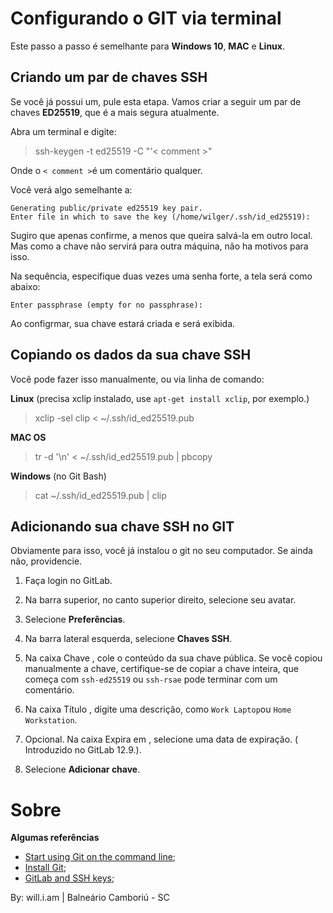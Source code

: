 # Configurando o GIT via terminal

Este passo a passo é semelhante para **Windows 10**, **MAC** e **Linux**.

## Criando um par de chaves SSH

Se você já possui um, pule esta etapa. Vamos criar a seguir um par de chaves **ED25519**, que é a mais segura atualmente.

Abra um terminal e digite:

> ssh-keygen -t ed25519 -C "'< comment >"

Onde o `< comment >`é um comentário qualquer.

Você verá algo semelhante a:

```
Generating public/private ed25519 key pair.
Enter file in which to save the key (/home/wilger/.ssh/id_ed25519):
```

Sugiro que apenas confirme, a menos que queira salvá-la em outro local. Mas como a chave não servirá para outra máquina, não ha motivos para isso.

Na sequência, especifique duas vezes uma senha forte, a tela será como abaixo:

```
Enter passphrase (empty for no passphrase): 
```

Ao configrmar, sua chave estará criada e será exibida.

## Copiando os dados da sua chave SSH

Você pode fazer isso manualmente, ou via linha de comando:

  **Linux** (precisa xclip instalado, use `apt-get install xclip`, por exemplo.)

  > xclip -sel clip < ~/.ssh/id_ed25519.pub

  **MAC OS**

  > tr -d '\n' < ~/.ssh/id_ed25519.pub | pbcopy

  **Windows** (no Git Bash)

  > cat ~/.ssh/id_ed25519.pub | clip

## Adicionando sua chave SSH no GIT

Obviamente para isso, você já instalou o git no seu computador. Se ainda não, providencie.

1. Faça login no GitLab.

2. Na barra superior, no canto superior direito, selecione seu avatar.

3. Selecione **Preferências**.

4. Na barra lateral esquerda, selecione **Chaves SSH**.

5. Na caixa Chave , cole o conteúdo da sua chave pública. Se você copiou manualmente a chave, certifique-se de copiar a chave inteira, que começa com `ssh-ed25519` ou `ssh-rsae` pode terminar com um comentário.

6. Na caixa Título , digite uma descrição, como `Work Laptop`ou `Home Workstation`.

7. Opcional. Na caixa Expira em , selecione uma data de expiração. ( Introduzido no GitLab 12.9.).

8. Selecione **Adicionar chave**.

# Sobre

**Algumas referências**
- [Start using Git on the command line](https://docs.gitlab.com/ee/gitlab-basics/start-using-git.html);
- [Install Git](https://docs.gitlab.com/ee/topics/git/how_to_install_git/index.html);
- [GitLab and SSH keys](https://docs.gitlab.com/ee/ssh/index.html);

By: will.i.am | Balneário Camboriú - SC
